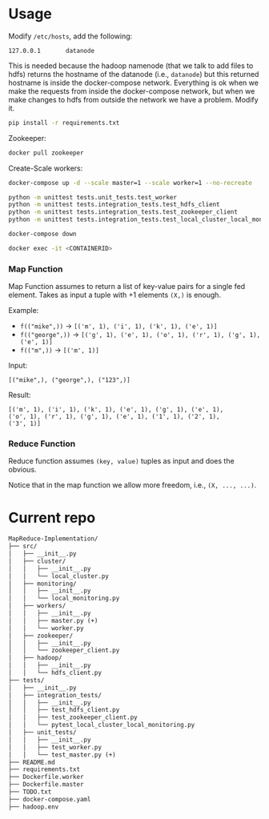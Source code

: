 # Usage

Modify `/etc/hosts`, add the following:
```
127.0.0.1       datanode
```
This is needed because the hadoop namenode (that we talk to add files to hdfs) returns
the hostname of the datanode (i.e., `datanode`) but this returned hostname is inside the docker-compose
network. Everything is ok when we make the requests from inside the docker-compose network, but when 
we make changes to hdfs from outside the network we have a problem. Modify it.

```bash
pip install -r requirements.txt
```

Zookeeper:
```bash
docker pull zookeeper
```

Create-Scale workers:
```bash
docker-compose up -d --scale master=1 --scale worker=1 --no-recreate
```

```bash
python -m unittest tests.unit_tests.test_worker
python -m unittest tests.integration_tests.test_hdfs_client
python -m unittest tests.integration_tests.test_zookeeper_client
python -m unittest tests.integration_tests.test_local_cluster_local_monitoring
```

```bash
docker-compose down
```

```bash
docker exec -it <CONTAINERID>
```

### Map Function
Map Function assumes to return a list of key-value pairs for a single fed element.
Takes as input a tuple with +1 elements `(X,)` is enough.

Example:
- `f(("mike",))` -> `[('m', 1), ('i', 1), ('k', 1), ('e', 1)]`
- `f(("george",))` -> `[('g', 1), ('e', 1), ('o', 1), ('r', 1), ('g', 1), ('e', 1)]`
- `f(("m",))` -> `[('m', 1)]`

Input:
```
[("mike",), ("george",), ("123",)]
```
Result:
```
[('m', 1), ('i', 1), ('k', 1), ('e', 1), ('g', 1), ('e', 1),
('o', 1), ('r', 1), ('g', 1), ('e', 1), ('1', 1), ('2', 1),
('3', 1)]
```

### Reduce Function
Reduce function assumes `(key, value)` tuples as input and does the obvious.

Notice that in the map function we allow more freedom, i.e., `(X, ..., ...)`.

# Current repo
```markdown
MapReduce-Implementation/
├── src/
│   ├── __init__.py
│   ├── cluster/
│   │   ├── __init__.py
│   │   └── local_cluster.py
│   ├── monitoring/
│   │   ├── __init__.py
│   │   └── local_monitoring.py
│   ├── workers/
│   │   ├── __init__.py
│   │   ├── master.py (+)
│   │   └── worker.py
│   ├── zookeeper/
│   │   ├── __init__.py
│   │   └── zookeeper_client.py
│   ├── hadoop/
│   │   ├── __init__.py
│   │   └── hdfs_client.py
├── tests/
│   ├── __init__.py
│   ├── integration_tests/
│   │   ├── __init__.py
│   │   ├── test_hdfs_client.py
│   │   ├── test_zookeeper_client.py
│   │   └── pytest_local_cluster_local_monitoring.py
│   ├── unit_tests/
│   │   ├── __init__.py
│   │   ├── test_worker.py
│   │   └── test_master.py (+)
├── README.md
├── requirements.txt
├── Dockerfile.worker
├── Dockerfile.master
├── TODO.txt
├── docker-compose.yaml
├── hadoop.env
```
